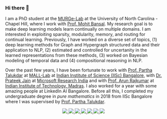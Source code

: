 ### Hi there 👋

I am a PhD student at the [MURGe-Lab](https://murgelab.cs.unc.edu/) at the University of North Carolina - Chapel Hill, where I work with [Prof. Mohit Bansal](https://www.cs.unc.edu/~mbansal/). 
My research goal is to make deep learning models learn continually on multiple domains. I am interested in exploiting sparsity, modularity, memory, and routing for continual learning. Previously, I have worked on a diverse set of topics, (1) deep learning methods for Graph and Hypergraph structured data and their application to NLP, (2) estimated and controlled for uncertanity in the learned representations from these methods, (3) worked on Bayesian modeling of temporal data and (4) compositional reasoning in NLP. 

Over the past few years, I have been fortunate to work with [Prof. Partha Talukdar](http://talukdar.net) at [MALL-Lab](https://malllabiisc.github.io) at [Indian Institute of Science (IISc) Bangalore](https://www.iisc.ac.in), with [Dr. Prateek Jain](https://www.prateekjain.org) at [Microsoft Research India](https://www.microsoft.com/en-us/research/lab/microsoft-research-india/) and with [Prof. Arun Rajkumar](https://sites.google.com/view/arun-rajkumar) at [Indian Institute of Technology, Madras](http://www.cse.iitm.ac.in). I also worked for a year with some amazing people at LinkedIn AI Bangalore. Before all this, I completed my undergraduate degree in _pure mathematics_ in 2018 from IISc Bangalore where I was supervised by [Prof. Partha Talukdar](http://talukdar.net). 

<p align="center">
  
  <a align="center" href="https://github.com/malllabiisc/WordGCN">
     <img src="https://github-readme-stats.vercel.app/api/pin/?username=malllabiisc&repo=WordGCN&show_owner=false"/>
  </a>
  
  <a align="center" href="https://github.com/malllabiisc/HyperGCN">
     <img src="https://github-readme-stats.vercel.app/api/pin/?username=malllabiisc&repo=HyperGCN&show_owner=false"/>
  </a>
  
  <a align="center" href="https://github.com/prateeky2806/EMC-COLS-recourse">
     <img src="https://github-readme-stats.vercel.app/api/pin/?username=prateeky2806&repo=EMC-COLS-recourse&show_owner=false"/>
  </a>
  
  <a align="center" href="https://github.com/swarnaHub/ExplaGraphs">
     <img src="https://github-readme-stats.vercel.app/api/pin/?username=swarnaHub&repo=ExplaGraphs&show_owner=false"/>
  </a>
  
  <a align="center" href="https://github.com/swarnaHub/multiPRover">
     <img src="https://github-readme-stats.vercel.app/api/pin/?username=swarnaHub&repo=multiPRover&show_owner=false"/>
  </a>
  
  <a align="center" href="https://github.com/malllabiisc/ConfGCN">
     <img src="https://github-readme-stats.vercel.app/api/pin/?username=malllabiisc&repo=ConfGCN&show_owner=false"/>
  </a>
  
  <a align="center" href="https://github.com/malllabiisc/lcn">
     <img src="https://github-readme-stats.vercel.app/api/pin/?username=malllabiisc&repo=lcn&show_owner=false"/>
  </a>

</p>
